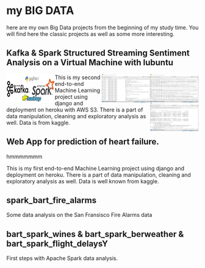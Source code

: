 # my BIG DATA
here are my own Big Data projects from the beginning of my study time. You will find here the classic projects as well as some more interesting.

## Kafka & Spark Structured Streaming Sentiment Analysis on a Virtual Machine with lubuntu
<img src="./Structured Streaming Project/logo_all.png" width="127" height="75" style="float:left"> <img src="./Structured Streaming Project/kafka.png" width="127" height="75" style="float:right"> <img src="./Structured Streaming Project/producer.png" width="127" height="75" style="float:right"> <img src="./Structured Streaming Project/spark.png" width="127" height="75" style="float:right">

This is my second end-to-end Machine Learning project using django and deployment on heroku with AWS S3. There is a part of data manipulation, cleaning and exploratory analysis as well. Data is from kaggle.

## Web App for prediction of heart failure.
hmmmmmmm

This is my first end-to-end Machine Learning project using django and deployment on heroku. There is a part of data manipulation, cleaning and exploratory analysis as well. Data is well known from kaggle.

## spark_bart_fire_alarms
Some data analysis on the San Fransisco Fire Alarms data

## bart_spark_wines & bart_spark_berweather & bart_spark_flight_delaysY
First steps with Apache Spark data analysis.
